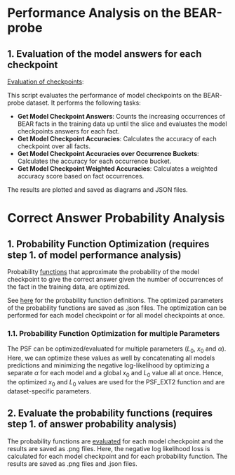 # Performance Analysis on the BEAR-probe

## 1. Evaluation of the model answers for each checkpoint

[Evaluation of checkpoints](model_accuracy/accuracy_evaluation.py):

This script evaluates the performance of model checkpoints on the BEAR-probe dataset. It performs the following tasks:

- **Get Model Checkpoint Answers**: Counts the increasing occurrences of BEAR facts in the training data up until the slice and evaluates the model checkpoints answers for each fact.
- **Get Model Checkpoint Accuracies**: Calculates the accuracy of each checkpoint over all facts.
- **Get Model Checkpoint Accuracies over Occurrence Buckets**: Calculates the accuracy for each occurrence bucket.
- **Get Model Checkpoint Weighted Accuracies**: Calculates a weighted accuracy score based on fact occurrences.

The results are plotted and saved as diagrams and JSON files.

# Correct Answer Probability Analysis

## 1. Probability Function Optimization (requires step 1. of model performance analysis)

Probability [functions](correct_answer_probability_analysis/)
that approximate the probability of the model checkpoint to give the correct answer given 
the number of occurrences of the fact in the training data, are optimized.

See [here](https://github.com/Jabbawukis/sample-efficiency-evaluation-results/blob/main/probing_on_dataset_slices.md)
for the probability function definitions.
The optimized parameters of the probability functions are saved as .json files.
The optimization can be performed for each model checkpoint or for all model checkpoints at once.

### 1.1. Probability Function Optimization for multiple Parameters

The PSF can be optimized/evaluated for multiple parameters ($L_0$, $x_0$ and $\alpha$).
Here, we can optimize these values as well by concatenating all models predictions
and minimizing the negative log-likelihood
by optimizing a separate $\alpha$ for each model and a global $x_0$ and $L_0$ value all at once.
Hence, the optimized $x_0$ and $L_0$ values are used for the PSF_EXT2 function and are dataset-specific parameters.

## 2. Evaluate the probability functions (requires step 1. of answer probability analysis)

The probability functions are [evaluated](correct_answer_probability_analysis/eval_probability_functions_nll.py) for each model checkpoint and the results are saved as .png files.
Here, the negative log likelihood loss is calculated for each model checkpoint and for each probability function.
The results are saved as .png files and .json files.